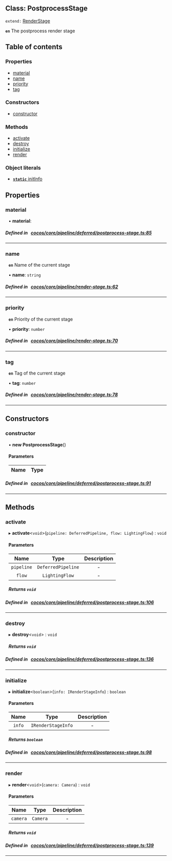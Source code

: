 
## Class: PostprocessStage


`extend:`
[RenderStage](docs/en/pipeline/Class/RenderStage.md)










**`en`** The postprocess render stage


<div class="table-of-content">
<h2>Table of contents</h2>


### Properties

- [ material](#material)
- [ name](#name)
- [ priority](#priority)
- [ tag](#tag)

### Constructors

- [ constructor](#constructor)

### Methods

- [ activate](#activate)
- [ destroy](#destroy)
- [ initialize](#initialize)
- [ render](#render)

### Object literals

- [ **`static`**  initInfo](#initInfo)
</div>

## Properties


### material
<div style="margin-left: 10px;">




•  **material**:
 
</div>

##### Defined in &nbsp;   [cocos/core/pipeline/deferred/postprocess-stage.ts:85](https://github.com/cocos-creator/engine/blob/c7bf6b8a9/cocos/core/pipeline/deferred/postprocess-stage.ts#L85)&nbsp;


___


### name
<div style="margin-left: 10px;">



**`en`** Name of the current stage




•  **name**:
 ``string`` 
</div>

##### Defined in &nbsp;   [cocos/core/pipeline/render-stage.ts:62](https://github.com/cocos-creator/engine/blob/c7bf6b8a9/cocos/core/pipeline/render-stage.ts#L62)&nbsp;


___


### priority
<div style="margin-left: 10px;">



**`en`** Priority of the current stage




•  **priority**:
 ``number`` 
</div>

##### Defined in &nbsp;   [cocos/core/pipeline/render-stage.ts:70](https://github.com/cocos-creator/engine/blob/c7bf6b8a9/cocos/core/pipeline/render-stage.ts#L70)&nbsp;


___


### tag
<div style="margin-left: 10px;">



**`en`** Tag of the current stage




•  **tag**:
 ``number`` 
</div>

##### Defined in &nbsp;   [cocos/core/pipeline/render-stage.ts:78](https://github.com/cocos-creator/engine/blob/c7bf6b8a9/cocos/core/pipeline/render-stage.ts#L78)&nbsp;


___

<!---->
## Constructors


### constructor
<div style="margin-left: 10px;">

• **new PostprocessStage**()

#### Parameters

| Name | Type |
| :------ | :------ |
</div>

##### Defined in &nbsp;   [cocos/core/pipeline/deferred/postprocess-stage.ts:91](https://github.com/cocos-creator/engine/blob/c7bf6b8a9/cocos/core/pipeline/deferred/postprocess-stage.ts#L91)&nbsp;


---

<!---->
## Methods

### activate

<div style="margin-left: 10px;">

▸   **activate**<`void`\>(`pipeline: DeferredPipeline, flow: LightingFlow`) : `void`



#### Parameters

| Name | Type | Description |
| :------: | :------: | :------: |
| `pipeline` | `DeferredPipeline` | - |
| `flow` | `LightingFlow` | - |


##### Returns `void`
</div>

##### Defined in &nbsp;   [cocos/core/pipeline/deferred/postprocess-stage.ts:106](https://github.com/cocos-creator/engine/blob/c7bf6b8a9/cocos/core/pipeline/deferred/postprocess-stage.ts#L106)&nbsp;
___
### destroy

<div style="margin-left: 10px;">

▸   **destroy**<`void`\> : `void`




##### Returns `void`
</div>

##### Defined in &nbsp;   [cocos/core/pipeline/deferred/postprocess-stage.ts:136](https://github.com/cocos-creator/engine/blob/c7bf6b8a9/cocos/core/pipeline/deferred/postprocess-stage.ts#L136)&nbsp;
___
### initialize

<div style="margin-left: 10px;">

▸   **initialize**<`boolean`\>(`info: IRenderStageInfo`) : `boolean`



#### Parameters

| Name | Type | Description |
| :------: | :------: | :------: |
| `info` | `IRenderStageInfo` | - |


##### Returns `boolean`
</div>

##### Defined in &nbsp;   [cocos/core/pipeline/deferred/postprocess-stage.ts:98](https://github.com/cocos-creator/engine/blob/c7bf6b8a9/cocos/core/pipeline/deferred/postprocess-stage.ts#L98)&nbsp;
___
### render

<div style="margin-left: 10px;">

▸   **render**<`void`\>(`camera: Camera`) : `void`



#### Parameters

| Name | Type | Description |
| :------: | :------: | :------: |
| `camera` | `Camera` | - |


##### Returns `void`
</div>

##### Defined in &nbsp;   [cocos/core/pipeline/deferred/postprocess-stage.ts:139](https://github.com/cocos-creator/engine/blob/c7bf6b8a9/cocos/core/pipeline/deferred/postprocess-stage.ts#L139)&nbsp;
___
<!---->
<!---->



